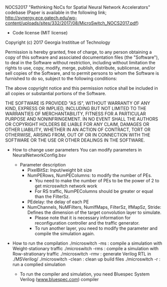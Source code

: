 NOCS2017 "Rethinking NoCs for Spatial Neural Network Accelerators" codebase
(Paper is available in the following link; http://synergy.ece.gatech.edu/wp-content/uploads/sites/332/2017/08/MicroSwitch_NOCS2017.pdf)

- Code license (MIT license)

Copyright (c) 2017 Georgia Instititue of Technology

Permission is hereby granted, free of charge, to any person obtaining a copy
of this software and associated documentation files (the "Software"), to deal
in the Software without restriction, including without limitation the rights
to use, copy, modify, merge, publish, distribute, sublicense, and/or sell
copies of the Software, and to permit persons to whom the Software is
furnished to do so, subject to the following conditions:

The above copyright notice and this permission notice shall be included in all
copies or substantial portions of the Software.

THE SOFTWARE IS PROVIDED "AS IS", WITHOUT WARRANTY OF ANY KIND, EXPRESS OR
IMPLIED, INCLUDING BUT NOT LIMITED TO THE WARRANTIES OF MERCHANTABILITY,
FITNESS FOR A PARTICULAR PURPOSE AND NONINFRINGEMENT. IN NO EVENT SHALL THE
AUTHORS OR COPYRIGHT HOLDERS BE LIABLE FOR ANY CLAIM, DAMAGES OR OTHER
LIABILITY, WHETHER IN AN ACTION OF CONTRACT, TORT OR OTHERWISE, ARISING FROM,
OUT OF OR IN CONNECTION WITH THE SOFTWARE OR THE USE OR OTHER DEALINGS IN THE
SOFTWARE.

- How to change user parameters
    You can modify parameters in NeuralNetworkConfig.bsv
    
    * Parameter description
      - PixelBitSz: Input/weight bit size
      - NumPERows, NumPEColumns: to modify the number of PEs. 
        + You need to make the number of PEs to be the power of 2 to get microswitch network work
        + For RS traffic, NumPEColumns should be greater or equal than the FilterSz.
      - PEdelay: the delay of each PE
      - NumChannels, NuMFilters, NumIfMaps, FilterSz, IfMapSz, Stride: Defines the dimension of the target convolution layer to simulate.
        + Please note that it is necessary information for reconfiguration controller and the traffic generator.
        + To run another layer, you need to modify the parameter and compile the simulation again.

- How to run the compilation
    ./microswitch -ms     : compile a simulation with Weight-stationary traffic
    ./microswitch -rms    : compile a simulation with Row-strationary traffic
    ./microswitch -rmv    : generate Verilog RTL in ./MSVerilog/
    ./microswitch -clean  : clean up build files
    ./microswitch -r      : run a complied simulation

  * To run the compiler and simulation, you need Bluespec System Verilog (www.bluespec.com) compiler
